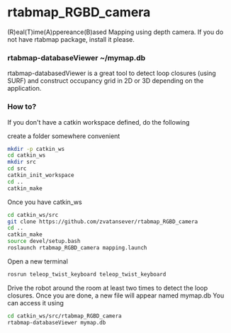 # rtabmap_RGBD_camera

(R)eal(T)ime(A)ppereance(B)ased Mapping using depth camera. 
If you do not have rtabmap package, install it please.

### rtabmap-databaseViewer ~/mymap.db 
rtabmap-databasedViewer is a great tool to detect loop closures (using SURF) and construct occupancy grid in 2D or 3D depending on the application.

### How to?

If you don't have a catkin workspace defined, do the following

create a folder somewhere convenient
```sh
mkdir -p catkin_ws
cd catkin_ws
mkdir src
cd src
catkin_init_workspace
cd ..
catkin_make
```
Once you have catkin_ws 

```sh
cd catkin_ws/src
git clone https://github.com/zvatansever/rtabmap_RGBD_camera
cd ..
catkin_make
source devel/setup.bash
roslaunch rtabmap_RGBD_camera mapping.launch
```
Open a new terminal
```sh
rosrun teleop_twist_keyboard teleop_twist_keyboard
```
Drive the robot around the room at least two times to detect the loop closures.
Once you are done, a new file will appear named mymap.db
You can access it using
```sh
cd catkin_ws/src/rtabmap_RGBD_camera
rtabmap-databaseViewer mymap.db
```
